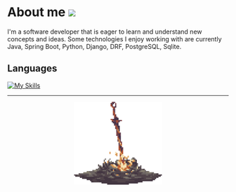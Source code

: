 <!--About-->
<h1 align="Left">About me <img height="40" src="https://emoji.gg/assets/emoji/7333-parrotdance.gif"></h1>

I'm a software developer that is eager to learn and understand new concepts and ideas. Some technologies I enjoy working with are currently Java, Spring Boot, Python, Django, DRF, PostgreSQL, Sqlite.

## Languages

[![My Skills](https://skillicons.dev/icons?i=python,java,go,dart,ruby,js,ts)](https://skillicons.dev)


<!-- <img src="/img/computer-illustration.png" min-width="400px" max-width="350px" width="350px" align="right" alt="Computador"> -->

<hr>

<div align="center">
  <img src="https://raw.githubusercontent.com/TanZng/TanZng/master/assets/bonefire.gif" width="200"/>
</div>
